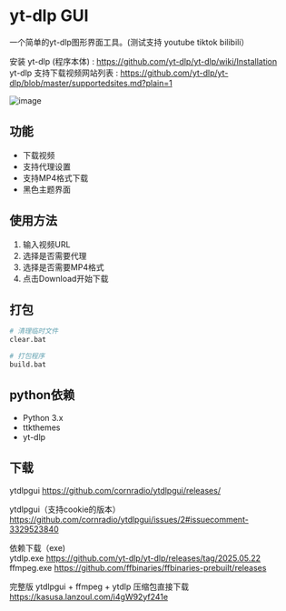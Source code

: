 # yt-dlp GUI

一个简单的yt-dlp图形界面工具。(测试支持 youtube tiktok bilibili）

安装 yt-dlp (程序本体) : https://github.com/yt-dlp/yt-dlp/wiki/Installation  
yt-dlp 支持下载视频网站列表 : https://github.com/yt-dlp/yt-dlp/blob/master/supportedsites.md?plain=1

![image](https://github.com/user-attachments/assets/abe642ae-b826-4cc1-947e-cf06ee7a1e55)


## 功能

- 下载视频
- 支持代理设置
- 支持MP4格式下载
- 黑色主题界面

## 使用方法

1. 输入视频URL
2. 选择是否需要代理
3. 选择是否需要MP4格式
4. 点击Download开始下载

## 打包

```bash
# 清理临时文件
clear.bat

# 打包程序
build.bat
```

## python依赖
- Python 3.x
- ttkthemes
- yt-dlp

## 下载
ytdlpgui
https://github.com/cornradio/ytdlpgui/releases/

ytdlpgui（支持cookie的版本）
https://github.com/cornradio/ytdlpgui/issues/2#issuecomment-3329523840

依赖下载（exe)  
ytdlp.exe https://github.com/yt-dlp/yt-dlp/releases/tag/2025.05.22  
ffmpeg.exe https://github.com/ffbinaries/ffbinaries-prebuilt/releases  

完整版 ytdlpgui + ffmpeg + ytdlp 压缩包直接下载
https://kasusa.lanzoul.com/i4gW92yf241e  


